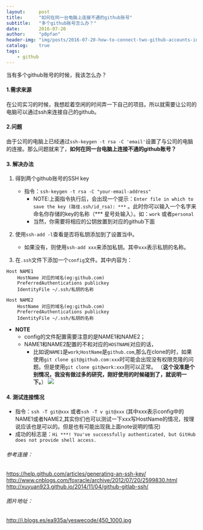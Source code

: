 ```yaml
---
layout:     post
title:      "如何在同一台电脑上连接不通的github账号"
subtitle:   "多个github账号怎么办？"
date:       2016-07-20
author:     "p0pfan"
header-img: "img/posts/2016-07-20-how-to-connect-two-github-accounts-in-one-computer.jpg"
catalog:    true
tags:
    - github
---
```


当有多个github账号的时候，我该怎么办？

#### 1.需求来源
在公司实习的时候，我想趁着空闲的时间弄一下自己的项目。所以就需要让公司的电脑可以通过ssh来连接自己的github。

#### 2.问题
由于公司的电脑上已经通过`ssh-keygen -t rsa -C 'email'`设置了与公司的电脑的连接。那么问题就来了，**如何在同一台电脑上连接不通的github账号？**

#### 3. 解决办法
1. 得到两个github账号的SSH key
    - 指令：`ssh-keygen -t rsa -C "your-email-address"`
        - NOTE:上面指令执行后，会出现一个提示：`Enter file in which to save the key (路径.ssh/id_rsa): ***` 。此时你可以输入一个名字来命名你存储的key的名称（*** 星号处输入）。如：`work` 或者`personal`
        - 当然，你需要将相应的公钥放置到对应的github下面
2. 使用`ssh-add -l`查看是否将私钥添加到了设置当中。
    - 如果没有，则使用`ssh-add xxx`来添加私钥。其中`xxx`表示私钥的名称。

3. 在`.ssh`文件下添加一个`config`文件。其中内容为：

```shell
Host NAME1
    HostName 对应的域名(eg:github.com)
    PreferredAuthentications publickey
    IdentityFile ~/.ssh/私钥的名称

Host NAME2
    HostName 对应的域名(eg:github.com)
    PreferredAuthentications publickey
    IdentityFile ~/.ssh/私钥的名称
```

- **NOTE**
    - config的文件配置需要注意的是NAME1和NAME2；
    - NAME1和NAME2配置的不和对应的`HOSTNAME`对应的话，
        - 比如说`NAME1`是`work`;`HostName`是`github.com`,那么在clone的时，如果使用`git clone git@github.com:xxx`时可能会出现没有权限克隆的问题。但是使用`git clone git@work:xxx`则可以正常。
        （**这个没准是个别情况，我没有做过多的研究，刚好使用的时候碰到了，就说明一下。**）
![](https://ooo.0o0.ooo/2016/07/20/578f777c5211a.jpg)


#### 4. 测试连接情况
- 指令：`ssh -T git@xxx` 或者`ssh -T v git@xxx` (其中xxx表示config中的NAME1或者NAME2,其实你们也可以测试一下xxx写HostName的情况，按理说应该也是可以的。但是也有可能出现我上面note说明的情况)
- 成功的标志是：`Hi ***! You've successfully authenticated, but GitHub does not provide shell access.
`

###### 参考连接：
https://help.github.com/articles/generating-an-ssh-key/
http://www.cnblogs.com/foxracle/archive/2012/07/20/2599830.html
http://xuyuan923.github.io/2014/11/04/github-gitlab-ssh/


###### 图片地址：
http://i.blogs.es/ea935a/yeswecode/450_1000.jpg
